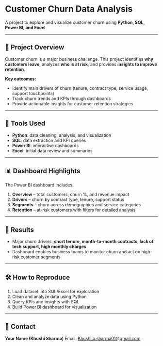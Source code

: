 # Customer Churn Data Analysis

A project to explore and visualize customer churn using **Python, SQL, Power BI, and Excel**.

---

## 📌 Project Overview

Customer churn is a major business challenge. This project identifies **why customers leave**, analyzes **who is at risk**, and provides **insights to improve retention**.

**Key outcomes:**

* Identify main drivers of churn (tenure, contract type, service usage, support touchpoints)
* Track churn trends and KPIs through dashboards
* Provide actionable insights for customer retention strategies

---

## 🧰 Tools Used

* **Python**: data cleaning, analysis, and visualization
* **SQL**: data extraction and KPI queries
* **Power BI**: interactive dashboards
* **Excel**: initial data review and summaries

---

## 📊 Dashboard Highlights

The Power BI dashboard includes:

1. **Overview** – total customers, churn %, and revenue impact
2. **Drivers** – churn by contract type, tenure, support status
3. **Segments** – churn across demographics and service categories
4. **Retention** – at-risk customers with filters for detailed analysis

---

## 📑 Results

* Major churn drivers: **short tenure, month-to-month contracts, lack of tech support, high monthly charges**
* Dashboard enables business teams to monitor churn and act on high-risk customer segments

---

## 🛠️ How to Reproduce

1. Load dataset into SQL/Excel for exploration
2. Clean and analyze data using Python
3. Query KPIs and insights with SQL
4. Build Power BI dashboard for visualization

---

## 🙋 Contact

**Your Name (Khushi Sharma)**
 Email: <Khushi.a.sharma01@gmail.com>


